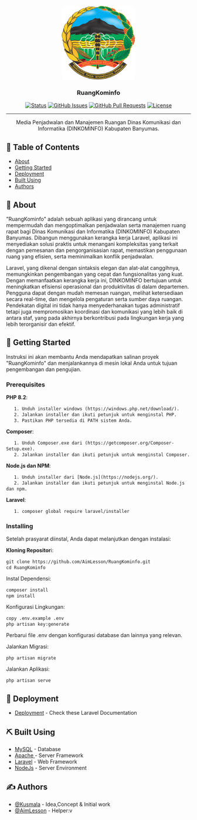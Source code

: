 <p align="center">
  <a href="" rel="noopener">
 <img width=200px height=200px src="public/asset/logo.png" alt="Project logo"></a>
</p>

<h3 align="center">RuangKominfo</h3>

<div align="center">

[![Status](https://img.shields.io/badge/status-active-success.svg)]()
[![GitHub Issues](https://img.shields.io/github/issues/AimLesson/RuangKominfo.svg)](https://github.com/AimLesson/RuangKominfo/issues)
[![GitHub Pull Requests](https://img.shields.io/github/issues-pr/AimLesson/RuangKominfo.svg)](https://github.com/AimLesson/RuangKominfo/pulls)
[![License](https://img.shields.io/badge/license-MIT-blue.svg)](/LICENSE)


</div>

---

<p align="center"> Media Penjadwalan dan Manajemen Ruangan Dinas Komunikasi dan Informatika (DINKOMINFO) Kabupaten Banyumas.
    <br> 
</p>

## 📝 Table of Contents

- [About](#about)
- [Getting Started](#getting_started)
- [Deployment](#deployment)
- [Built Using](#built_using)
- [Authors](#authors)

## 🧐 About <a name = "about"></a>

"RuangKominfo" adalah sebuah aplikasi yang dirancang untuk mempermudah dan mengoptimalkan penjadwalan serta manajemen ruang rapat bagi Dinas Komunikasi dan Informatika (DINKOMINFO) Kabupaten Banyumas. Dibangun menggunakan kerangka kerja Laravel, aplikasi ini menyediakan solusi praktis untuk menangani kompleksitas yang terkait dengan pemesanan dan pengorganisasian rapat, memastikan penggunaan ruang yang efisien, serta meminimalkan konflik penjadwalan.

Laravel, yang dikenal dengan sintaksis elegan dan alat-alat canggihnya, memungkinkan pengembangan yang cepat dan fungsionalitas yang kuat. Dengan memanfaatkan kerangka kerja ini, DINKOMINFO bertujuan untuk meningkatkan efisiensi operasional dan produktivitas di dalam departemen. Pengguna dapat dengan mudah memesan ruangan, melihat ketersediaan secara real-time, dan mengelola pengaturan serta sumber daya ruangan. Pendekatan digital ini tidak hanya menyederhanakan tugas administratif tetapi juga mempromosikan koordinasi dan komunikasi yang lebih baik di antara staf, yang pada akhirnya berkontribusi pada lingkungan kerja yang lebih terorganisir dan efektif.

## 🏁 Getting Started <a name = "getting_started"></a>

Instruksi ini akan membantu Anda mendapatkan salinan proyek "RuangKominfo" dan menjalankannya di mesin lokal Anda untuk tujuan pengembangan dan pengujian.

### Prerequisites

**PHP 8.2**:

```
   1. Unduh installer windows (https://windows.php.net/download/).
   2. Jalankan installer dan ikuti petunjuk untuk menginstal PHP.
   3. Pastikan PHP tersedia di PATH sistem Anda.
```

**Composer**:

```
   1. Unduh Composer.exe dari (https://getcomposer.org/Composer-Setup.exe).
   2. Jalankan installer dan ikuti petunjuk untuk menginstal Composer.
```

**Node.js dan NPM**:

```
   1. Unduh installer dari [Node.js](https://nodejs.org/).
   2. Jalankan installer dan ikuti petunjuk untuk menginstal Node.js dan npm.
```

**Laravel**:

```
   1. composer global require laravel/installer
```

### Installing

Setelah prasyarat diinstal, Anda dapat melanjutkan dengan instalasi:

**Kloning Repositor**i:

```
git clone https://github.com/AimLesson/RuangKominfo.git
cd RuangKominfo
```

Instal Dependensi:

```
composer install
npm install
```

Konfigurasi Lingkungan:

```
copy .env.example .env
php artisan key:generate
```
Perbarui file .env dengan konfigurasi database dan lainnya yang relevan.

Jalankan Migrasi:

```
php artisan migrate
```

Jalankan Aplikasi:

```
php artisan serve 
```

## 🚀 Deployment <a name = "deployment"></a>

- [Deployment](https://laravel.com/docs/11.x/deployment) - Check these Laravel Documentation

## ⛏️ Built Using <a name = "built_using"></a>

- [MySQL](https://www.mysql.com/) - Database
- [Apache ](https://httpd.apache.org/) - Server Framework
- [Laravel](https://laravel.com/) - Web Framework
- [NodeJs](https://nodejs.org/en/) - Server Environment

## ✍️ Authors <a name = "authors"></a>

- [@Kusmala](https://github.com/Kusmala) - Idea,Concept & Initial work
- [@AimLesson](https://github.com/Aimlesson) - Helper:v
